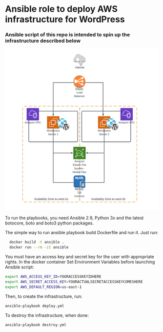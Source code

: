 # Ansible role to deploy AWS infrastructure for WordPress
### Ansible script of this repo is intended to spin up the infrastructure described below

![Alt text](infra.png?raw=true)


To run the playbooks, you need Ansible 2.9, Python 3x and the latest botocore, boto and boto3 python packages.

The simple way to run ansible playbook build Dockerfile and run it.
Just run:

```bash
  docker build -t ansible .
  docker run --rm -it ansible
```




You must have an access key and secret key for the user with appropriate rights.
In the docker container Set Environment Variables before launching Ansible script:
```bash
export AWS_ACCESS_KEY_ID=YOURACCESSKEYIDHERE
export AWS_SECRET_ACCESS_KEY=YOURACTUALSECRETACCESSKEYCOMESHERE
export AWS_DEFAULT_REGION=us-east-1
```

Then, to create the infrastructure, run:
```bash
ansible-playbook deploy.yml
```

To destroy the infrastructure, when done:
```bash
ansible-playbook destroy.yml
```
